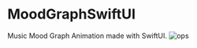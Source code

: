 # MoodGraphSwiftUI
Music Mood Graph Animation made with SwiftUI.
![ops](https://user-images.githubusercontent.com/70090469/153712909-6587055f-68a2-42ce-b799-4ff61881044c.png)
